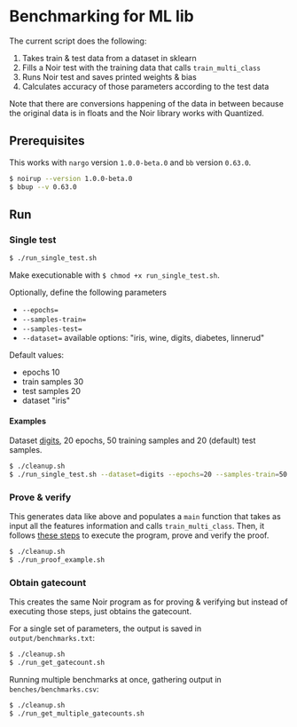 # Benchmarking for ML lib

The current script does the following:
1. Takes train & test data from a dataset in sklearn
2. Fills a Noir test with the training data that calls `train_multi_class`
3. Runs Noir test and saves printed weights & bias
4. Calculates accuracy of those parameters according to the test data

Note that there are conversions happening of the data in between because the original data is in floats and the Noir library works with Quantized. 

## Prerequisites

This works with `nargo` version `1.0.0-beta.0` and `bb` version `0.63.0`. 

```bash
$ noirup --version 1.0.0-beta.0
$ bbup --v 0.63.0
```

## Run

### Single test

```bash
$ ./run_single_test.sh
```

Make executionable with `$ chmod +x run_single_test.sh`. 

Optionally, define the following parameters
- `--epochs=`
- `--samples-train=`
- `--samples-test=`
- `--dataset=` available options: "iris, wine, digits, diabetes, linnerud"

Default values:
- epochs 10
- train samples 30
- test samples 20
- dataset "iris"

#### Examples

Dataset [digits](https://scikit-learn.org/stable/modules/generated/sklearn.datasets.load_digits.html), 20 epochs, 50 training samples and 20 (default) test samples. 
```bash
$ ./cleanup.sh
$ ./run_single_test.sh --dataset=digits --epochs=20 --samples-train=50
```

### Prove & verify

This generates data like above and populates a `main` function that takes as input all the features information and calls `train_multi_class`. Then, it follows [these steps](https://noir-lang.org/docs/getting_started/quick_start#compiling-and-executing) to execute the program, prove and verify the proof. 

```bash
$ ./cleanup.sh
$ ./run_proof_example.sh
```

### Obtain gatecount

This creates the same Noir program as for proving & verifying but instead of executing those steps, just obtains the gatecount. 

For a single set of parameters, the output is saved in `output/benchmarks.txt`:
```bash
$ ./cleanup.sh
$ ./run_get_gatecount.sh
```

Running multiple benchmarks at once, gathering output in `benches/benchmarks.csv`:
```bash
$ ./cleanup.sh
$ ./run_get_multiple_gatecounts.sh
```